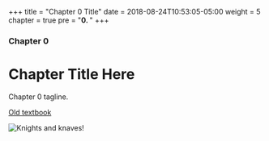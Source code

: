 +++
title = "Chapter 0 Title"
date = 2018-08-24T10:53:05-05:00
weight = 5
chapter = true
pre = "<b>0. </b>"
+++

### Chapter 0

# Chapter Title Here

Chapter 0 tagline.


[Old textbook](http://logika.v3.sireum.org/dschmidt/)

![Knights and knaves!](../images/knights-and-knaves.jpg "Smullyan")